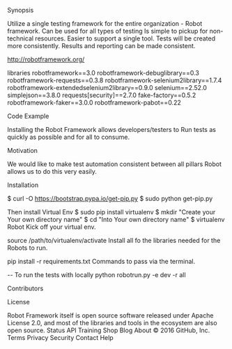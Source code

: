 Synopsis

Utilize a single testing framework for the entire organization - Robot framework. Can be used for all types of testing Is simple to pickup for non-technical resources. Easier to support a single tool. Tests will be created more consistently. Results and reporting can be made consistent.

http://robotframework.org/

libraries robotframework==3.0 robotframework-debuglibrary==0.3 robotframework-requests==0.3.8 robotframework-selenium2library==1.7.4 robotframework-extendedselenium2library==0.9.0 selenium==2.52.0 simplejson==3.8.0 requests[security]==2.7.0 fake-factory==0.5.2 robotframework-faker==3.0.0 robotframework-pabot==0.22

Code Example

Installing the Robot Framework allows developers/testers to Run tests as quickly as possible and for all to consume.

Motivation

We would like to make test automation consistent between all pillars Robot allows us to do this very easily.

Installation

$ curl -O https://bootstrap.pypa.io/get-pip.py
$ sudo python get-pip.py


Then install Virtual Env
$ sudo pip install virtualenv
$ mkdir "Create your Your own directory name"
$ cd "Into Your own directory name"
$ virtualenv Robot
Kick off your virtual env.

source /path/to/virtualenv/activate
Install all fo the libraries needed for the Robots to run.

pip install -r requirements.txt
Commands to pass via the terminal.

-- To run the tests with locally  python robotrun.py -e dev  -r all

Contributors



License

Robot Framework itself is open source software released under Apache License 2.0, and most of the libraries and tools in the ecosystem are also open source.
Status API Training Shop Blog About
© 2016 GitHub, Inc. Terms Privacy Security Contact Help
